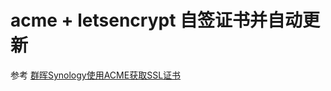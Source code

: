 # acme + letsencrypt 自签证书并自动更新

参考 [群晖Synology使用ACME获取SSL证书](https://www.bilibili.com/read/cv23135327/)
